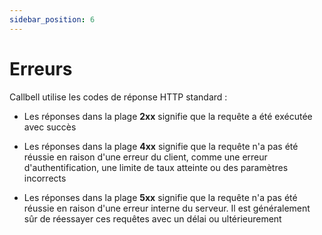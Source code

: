 ```yaml
---
sidebar_position: 6
---
```


# Erreurs

Callbell utilise les codes de réponse HTTP standard :

- Les réponses dans la plage **2xx** signifie que la requête a été exécutée avec succès

- Les réponses dans la plage **4xx** signifie que la requête n'a pas été réussie en raison d'une erreur du client, comme une erreur d'authentification, une limite de taux atteinte ou des paramètres incorrects

- Les réponses dans la plage **5xx** signifie que la requête n'a pas été réussie en raison d'une erreur interne du serveur. Il est généralement sûr de réessayer ces requêtes avec un délai ou ultérieurement